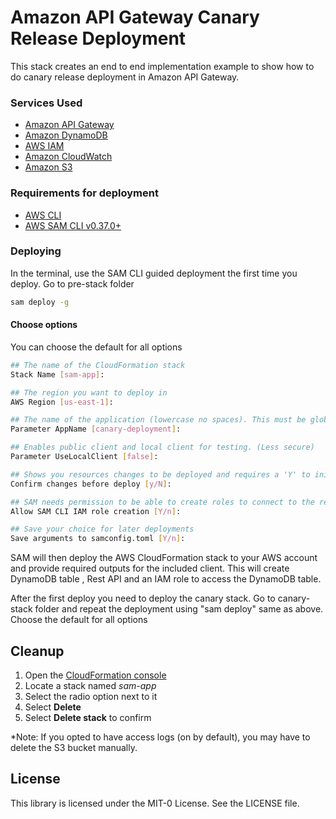 # Amazon API Gateway Canary Release Deployment
This stack creates an end to end implementation example to show how to do canary release deployment in Amazon API Gateway.


### Services Used
* <a href="https://aws.amazon.com/api-gateway/" target="_blank">Amazon API Gateway</a>
* <a href="https://aws.amazon.com/dynamodb/" target="_bank">Amazon DynamoDB</a>
* <a href="https://aws.amazon.com/iam/" target="_blank">AWS IAM</a>
* <a href="https://aws.amazon.com/cloudwatch/" target="_blank">Amazon CloudWatch</a>
* <a href="https://aws.amazon.com/s3/" target="_blank">Amazon S3</a>



### Requirements for deployment
* <a href="https://aws.amazon.com/cli/" target="_blank">AWS CLI</a>
* <a href="https://docs.aws.amazon.com/serverless-application-model/latest/developerguide/serverless-sam-cli-install.html" target="_blank">AWS SAM CLI v0.37.0+</a>


### Deploying

In the terminal, use the SAM CLI guided deployment the first time you deploy. Go to pre-stack folder
```bash
sam deploy -g
```

#### Choose options
You can choose the default for all options

```bash
## The name of the CloudFormation stack
Stack Name [sam-app]:

## The region you want to deploy in
AWS Region [us-east-1]:

## The name of the application (lowercase no spaces). This must be globally unique
Parameter AppName [canary-deployment]:

## Enables public client and local client for testing. (Less secure)
Parameter UseLocalClient [false]:

## Shows you resources changes to be deployed and requires a 'Y' to initiate deploy
Confirm changes before deploy [y/N]: 

## SAM needs permission to be able to create roles to connect to the resources in your template
Allow SAM CLI IAM role creation [Y/n]:

## Save your choice for later deployments
Save arguments to samconfig.toml [Y/n]:
```

SAM will then deploy the AWS CloudFormation stack to your AWS account and provide required outputs for the included client. This will create DynamoDB table , Rest API and an IAM role to access the DynamoDB table. 

After the first deploy you need to deploy the canary stack. Go to canary-stack folder and repeat the deployment using "sam deploy" same as above. Choose the default for all options


## Cleanup
1. Open the <a href="https://us-east-1.console.aws.amazon.com/cloudformation/home" target="_blank">CloudFormation console</a>
1. Locate a stack named *sam-app* 
1. Select the radio option next to it
1. Select **Delete**
1. Select **Delete stack** to confirm

*Note: If you opted to have access logs (on by default), you may have to delete the S3 bucket manually.

## License

This library is licensed under the MIT-0 License. See the LICENSE file.

